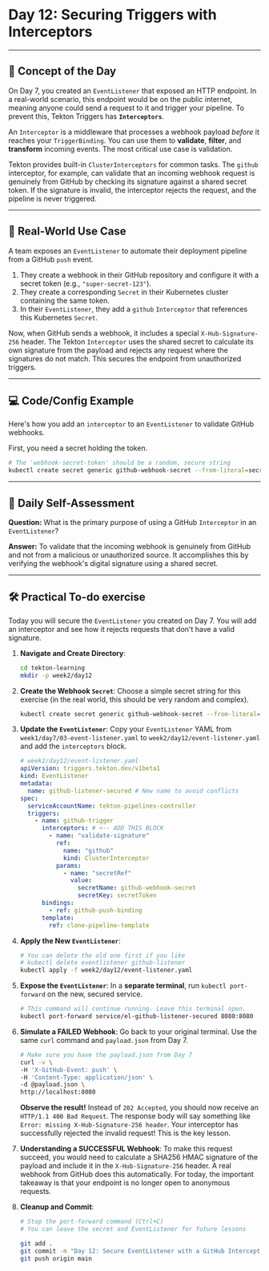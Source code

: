 # Day 12: Securing Triggers with Interceptors
---
## 🧠 Concept of the Day

On Day 7, you created an `EventListener` that exposed an HTTP endpoint. In a real-world scenario, this endpoint would be on the public internet, meaning anyone could send a request to it and trigger your pipeline. To prevent this, Tekton Triggers has **`Interceptors`**.

An `Interceptor` is a middleware that processes a webhook payload *before* it reaches your `TriggerBinding`. You can use them to **validate**, **filter**, and **transform** incoming events. The most critical use case is validation.

Tekton provides built-in `ClusterInterceptors` for common tasks. The `github` interceptor, for example, can validate that an incoming webhook request is genuinely from GitHub by checking its signature against a shared secret token. If the signature is invalid, the interceptor rejects the request, and the pipeline is never triggered.

---
## 💼 Real-World Use Case

A team exposes an `EventListener` to automate their deployment pipeline from a GitHub `push` event.
1.  They create a webhook in their GitHub repository and configure it with a secret token (e.g., `"super-secret-123"`).
2.  They create a corresponding `Secret` in their Kubernetes cluster containing the same token.
3.  In their `EventListener`, they add a `github` `Interceptor` that references this Kubernetes `Secret`.

Now, when GitHub sends a webhook, it includes a special `X-Hub-Signature-256` header. The Tekton `Interceptor` uses the shared secret to calculate its own signature from the payload and rejects any request where the signatures do not match. This secures the endpoint from unauthorized triggers.

---
## 💻 Code/Config Example

Here's how you add an `interceptor` to an `EventListener` to validate GitHub webhooks.

First, you need a secret holding the token.
```bash
# The 'webhook-secret-token' should be a random, secure string
kubectl create secret generic github-webhook-secret --from-literal=secretToken="webhook-secret-token"
```

---
## 🤔 Daily Self-Assessment

**Question:** What is the primary purpose of using a GitHub `Interceptor` in an `EventListener`?

**Answer:** To validate that the incoming webhook is genuinely from GitHub and not from a malicious or unauthorized source. It accomplishes this by verifying the webhook's digital signature using a shared secret.

---
## 🛠️ Practical To-do exercise

Today you will secure the `EventListener` you created on Day 7. You will add an interceptor and see how it rejects requests that don't have a valid signature.

1.  **Navigate and Create Directory**:
    ```bash
    cd tekton-learning
    mkdir -p week2/day12
    ```

2.  **Create the Webhook `Secret`**: Choose a simple secret string for this exercise (in the real world, this should be very random and complex).
    ```bash
    kubectl create secret generic github-webhook-secret --from-literal=secretToken="12345"
    ```

3.  **Update the `EventListener`**: Copy your `EventListener` YAML from `week1/day7/03-event-listener.yaml` to `week2/day12/event-listener.yaml` and add the `interceptors` block.
    ```yaml
    # week2/day12/event-listener.yaml
    apiVersion: triggers.tekton.dev/v1beta1
    kind: EventListener
    metadata:
      name: github-listener-secured # New name to avoid conflicts
    spec:
      serviceAccountName: tekton-pipelines-controller
      triggers:
        - name: github-trigger
          interceptors: # <-- ADD THIS BLOCK
            - name: "validate-signature"
              ref:
                name: "github"
                kind: ClusterInterceptor
              params:
                - name: "secretRef"
                  value:
                    secretName: github-webhook-secret
                    secretKey: secretToken
          bindings:
            - ref: github-push-binding
          template:
            ref: clone-pipeline-template
    ```

4.  **Apply the New `EventListener`**:
    ```bash
    # You can delete the old one first if you like
    # kubectl delete eventlistener github-listener
    kubectl apply -f week2/day12/event-listener.yaml
    ```

5.  **Expose the `EventListener`**: In a **separate terminal**, run `kubectl port-forward` on the new, secured service.
    ```bash
    # This command will continue running. Leave this terminal open.
    kubectl port-forward service/el-github-listener-secured 8080:8080
    ```

6.  **Simulate a FAILED Webhook**: Go back to your original terminal. Use the same `curl` command and `payload.json` from Day 7.
    ```bash
    # Make sure you have the payload.json from Day 7
    curl -v \
    -H 'X-GitHub-Event: push' \
    -H 'Content-Type: application/json' \
    -d @payload.json \
    http://localhost:8080
    ```
    **Observe the result!** Instead of `202 Accepted`, you should now receive an `HTTP/1.1 400 Bad Request`. The response body will say something like `Error: missing X-Hub-Signature-256 header`. Your interceptor has successfully rejected the invalid request! This is the key lesson.

7.  **Understanding a SUCCESSFUL Webhook**: To make this request succeed, you would need to calculate a SHA256 HMAC signature of the payload and include it in the `X-Hub-Signature-256` header. A real webhook from GitHub does this automatically. For today, the important takeaway is that your endpoint is no longer open to anonymous requests.

8.  **Cleanup and Commit**:
    ```bash
    # Stop the port-forward command (Ctrl+C)
    # You can leave the secret and EventListener for future lessons

    git add .
    git commit -m "Day 12: Secure EventListener with a GitHub Interceptor"
    git push origin main
    ```

